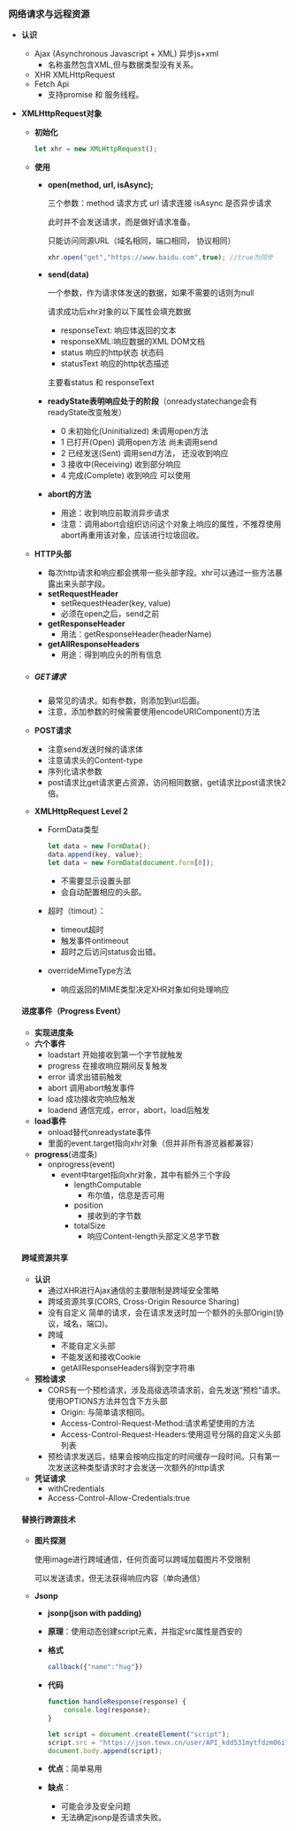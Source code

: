 ### 网络请求与远程资源

- **认识**
  - Ajax (Asynchronous Javascript + XML) 异步js+xml
    - 名称虽然包含XML,但与数据类型没有关系。
  - XHR XMLHttpRequest
  - Fetch Api
    - 支持promise 和 服务线程。

- **XMLHttpRequest对象**

  - **初始化**

    ```js
    let xhr = new XMLHttpRequest();
    ```

  - **使用**

    - **open(method, url, isAsync);**

      三个参数：method 请求方式 url 请求连接 isAsync 是否异步请求

      此时并不会发送请求，而是做好请求准备。

      只能访问同源URL（域名相同，端口相同， 协议相同）

      ```js
      xhr.open("get","https://www.baidu.com",true);	//true为同步
      ```

    - **send(data)**

      一个参数，作为请求体发送的数据，如果不需要的话则为null

      请求成功后xhr对象的以下属性会填充数据

      - responseText: 响应体返回的文本
      - responseXML:响应数据的XML DOM文档
      - status 响应的http状态 状态码
      - statusText 响应的http状态描述

      主要看status 和 responseText

    - **readyState表明响应处于的阶段**（onreadystatechange会有readyState改变触发）

      - 0 未初始化(Uninitialized) 未调用open方法
      - 1 已打开(Open) 调用open方法 尚未调用send
      - 2 已经发送(Sent) 调用send方法， 还没收到响应
      - 3 接收中(Receiving)  收到部分响应
      - 4 完成(Complete) 收到响应 可以使用

    - **abort的方法** 

      - 用途：收到响应前取消异步请求
      - 注意：调用abort会组织访问这个对象上响应的属性，不推荐使用abort再重用该对象，应该进行垃圾回收。

  - **HTTP头部**

    - 每次http请求和响应都会携带一些头部字段。xhr可以通过一些方法暴露出来头部字段。
    - **setRequestHeader**
      - setRequestHeader(key, value)
      - 必须在open之后，send之前
    - **getResponseHeader**
      - 用法：getResponseHeader(headerName)
    - **getAllResponseHeaders**
      - 用途：得到响应头的所有信息

  - ##### GET请求

    - 最常见的请求。如有参数，则添加到url后面。
    - 注意，添加参数的时候需要使用encodeURIComponent()方法

  - **POST请求**

    - 注意send发送时候的请求体
    - 注意请求头的Content-type
    - 序列化请求参数
    - post请求比get请求更占资源，访问相同数据，get请求比post请求快2倍。

  - **XMLHttpRequest Level 2**

    - FormData类型

      ```js
      let data = new FormData();
      data.append(key, value);
      let data = new FormData(document.form[0]);
      ```

      - 不需要显示设置头部
      - 会自动配置相应的头部。

    - 超时（timout）：

      - timeout超时
      - 触发事件ontimeout
      - 超时之后访问status会出错。

    - overrideMimeType方法

      - 响应返回的MIME类型决定XHR对象如何处理响应

  #### 进度事件（Progress Event）

  - **实现进度条**
  - **六个事件**
    - loadstart 开始接收到第一个字节就触发
    - progress 在接收响应期间反复触发
    - error 请求出错前触发
    - abort 调用abort触发事件
    - load 成功接收完响应触发
    - loadend 通信完成，error，abort，load后触发
  - **load事件**
    - onload替代onreadystate事件
    - 里面的event.target指向xhr对象（但并非所有游览器都兼容）
  - **progress**(进度条)
    - onprogress(event)
      - event中target指向xhr对象，其中有额外三个字段
        - lengthComputable
          - 布尔值，信息是否可用
        - position
          - 接收到的字节数
        - totalSize
          - 响应Content-length头部定义总字节数

  #### 跨域资源共享

  - **认识**
    - 通过XHR进行Ajax通信的主要限制是跨域安全策略
    - 跨域资源共享(CORS, Cross-Origin Resource Sharing)
    - 没有自定义 简单的请求，会在请求发送时加一个额外的头部Origin(协议，域名，端口)。
    - 跨域
      - 不能自定义头部
      - 不能发送和接收Cookie
      - getAllResponseHeaders得到空字符串
  - **预检请求**
    - CORS有一个预检请求，涉及高级选项请求前，会先发送“预检”请求。使用OPTIONS方法并包含下方头部
      - Origin: 与简单请求相同。
      - Access-Control-Request-Method:请求希望使用的方法
      - Access-Control-Request-Headers:使用逗号分隔的自定义头部列表
    - 预检请求发送后，结果会按响应指定的时间缓存一段时间。只有第一次发送这种类型请求时才会发送一次额外的http请求
  - **凭证请求**
    - withCredentials
    - Access-Control-Allow-Credentials:true

  #### **替换行跨源技术**

  - **图片探测**

    使用image进行跨域通信，任何页面可以跨域加载图片不受限制

    可以发送请求，但无法获得响应内容（单向通信）

  - **Jsonp**

    - **jsonp(json with padding)**

    - **原理**：使用动态创建script元素，并指定src属性是西安的

    - **格式**

      ```js
      callback({"name":"hug"})
      ```

    - **代码**

      ```js
      function handleResponse(response) {
          console.log(response);
      }
      
      let script = document.createElement("script");
      script.src = "https://json.tewx.cn/user/API_kdd531mytfdzm06i?sdAS1dsnuUa3sd=32&Jsdh4bajs99dii=czmaliu9jahf4dws&callback=handleResponse";
      document.body.append(script);
      ```

    - **优点**：简单易用

    - **缺点**：

      - 可能会涉及安全问题
      - 无法确定jsonp是否请求失败。

